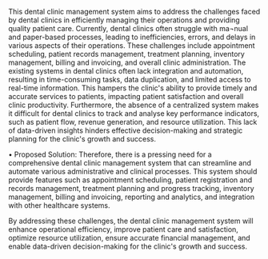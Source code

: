 This dental clinic management system aims to address the challenges faced by dental clinics in efficiently managing their operations and providing quality patient care. Currently, dental clinics often struggle with ma¬nual and paper-based processes, leading to inefficiencies, errors, and delays in various aspects of their operations. These challenges include appointment scheduling, patient records management, treatment planning, inventory management, billing and invoicing, and overall clinic administration.
The existing systems in dental clinics often lack integration and automation, resulting in time-consuming tasks, data duplication, and limited access to real-time information. This hampers the clinic's ability to provide timely and accurate services to patients, impacting patient satisfaction and overall clinic productivity.
Furthermore, the absence of a centralized system makes it difficult for dental clinics to track and analyse key performance indicators, such as patient flow, revenue generation, and resource utilization. This lack of data-driven insights hinders effective decision-making and strategic planning for the clinic's growth and success.

• Proposed Solution:
Therefore, there is a pressing need for a comprehensive dental clinic management system that can streamline and automate various administrative and clinical processes. This system should provide features such as appointment scheduling, patient registration and records management, treatment planning and progress tracking, inventory management, billing and invoicing, reporting and analytics, and integration with other healthcare systems.

By addressing these challenges, the dental clinic management system will enhance operational efficiency, improve patient care and satisfaction, optimize resource utilization, ensure accurate financial management, and enable data-driven decision-making for the clinic's growth and success.

